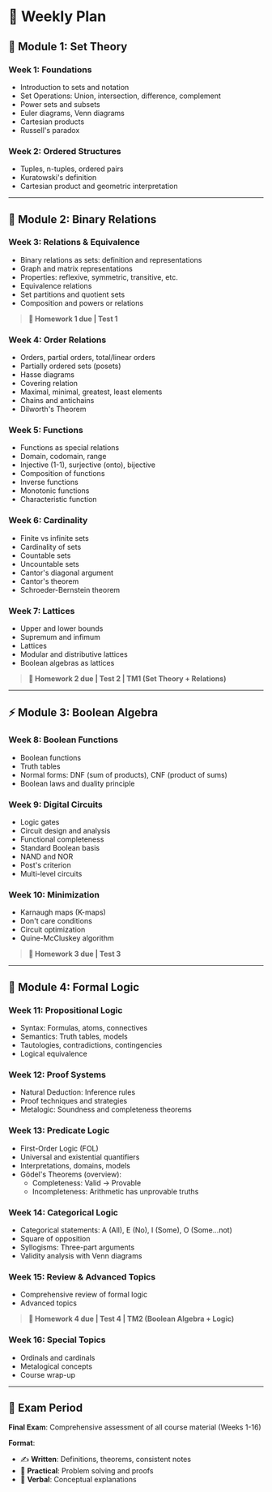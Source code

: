 # 📆 Weekly Plan

## 📐 Module 1: Set Theory

### Week 1: Foundations

- Introduction to sets and notation
- Set Operations: Union, intersection, difference, complement
- Power sets and subsets
- Euler diagrams, Venn diagrams
- Cartesian products
- Russell's paradox

### Week 2: Ordered Structures

- Tuples, n-tuples, ordered pairs
- Kuratowski's definition
- Cartesian product and geometric interpretation

---

## 🔗 Module 2: Binary Relations

### Week 3: Relations & Equivalence

- Binary relations as sets: definition and representations
- Graph and matrix representations
- Properties: reflexive, symmetric, transitive, etc.
- Equivalence relations
- Set partitions and quotient sets
- Composition and powers or relations

> **📌 Homework 1 due | Test 1**

### Week 4: Order Relations

- Orders, partial orders, total/linear orders
- Partially ordered sets (posets)
- Hasse diagrams
- Covering relation
- Maximal, minimal, greatest, least elements
- Chains and antichains
- Dilworth's Theorem

### Week 5: Functions

- Functions as special relations
- Domain, codomain, range
- Injective (1-1), surjective (onto), bijective
- Composition of functions
- Inverse functions
- Monotonic functions
- Characteristic function

### Week 6: Cardinality

- Finite vs infinite sets
- Cardinality of sets
- Countable sets
- Uncountable sets
- Cantor's diagonal argument
- Cantor's theorem
- Schroeder-Bernstein theorem

### Week 7: Lattices

- Upper and lower bounds
- Supremum and infimum
- Lattices
- Modular and distributive lattices
- Boolean algebras as lattices

> **📌 Homework 2 due | Test 2 | TM1 (Set Theory + Relations)**

---

## ⚡ Module 3: Boolean Algebra

### Week 8: Boolean Functions

- Boolean functions
- Truth tables
- Normal forms: DNF (sum of products), CNF (product of sums)
- Boolean laws and duality principle

### Week 9: Digital Circuits

- Logic gates
- Circuit design and analysis
- Functional completeness
- Standard Boolean basis
- NAND and NOR
- Post's criterion
- Multi-level circuits

### Week 10: Minimization

- Karnaugh maps (K-maps)
- Don't care conditions
- Circuit optimization
- Quine-McCluskey algorithm

> **📌 Homework 3 due | Test 3**

---

## 🧠 Module 4: Formal Logic

### Week 11: Propositional Logic

- Syntax: Formulas, atoms, connectives
- Semantics: Truth tables, models
- Tautologies, contradictions, contingencies
- Logical equivalence

### Week 12: Proof Systems

- Natural Deduction: Inference rules
- Proof techniques and strategies
- Metalogic: Soundness and completeness theorems

### Week 13: Predicate Logic

- First-Order Logic (FOL)
- Universal and existential quantifiers
- Interpretations, domains, models
- Gödel's Theorems (overview):
  - Completeness: Valid -> Provable
  - Incompleteness: Arithmetic has unprovable truths

### Week 14: Categorical Logic

- Categorical statements: A (All), E (No), I (Some), O (Some...not)
- Square of opposition
- Syllogisms: Three-part arguments
- Validity analysis with Venn diagrams

### Week 15: Review & Advanced Topics

- Comprehensive review of formal logic
- Advanced topics

> **📌 Homework 4 due | Test 4 | TM2 (Boolean Algebra + Logic)**

### Week 16: Special Topics

- Ordinals and cardinals
- Metalogical concepts
- Course wrap-up

---

## 🎯 Exam Period

**Final Exam**: Comprehensive assessment of all course material (Weeks 1-16)

**Format**:

- ✍️ **Written**: Definitions, theorems, consistent notes
- 🔧 **Practical**: Problem solving and proofs
- 💬 **Verbal**: Conceptual explanations
